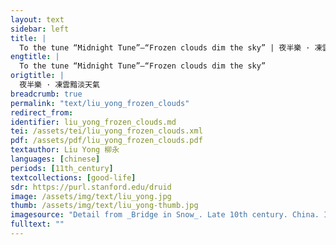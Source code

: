 ```yaml
---
layout: text
sidebar: left
title: |
  To the tune “Midnight Tune”—“Frozen clouds dim the sky” | 夜半樂 · 凍雲黯淡天氣
engtitle: |
  To the tune “Midnight Tune”—“Frozen clouds dim the sky”
origtitle: |
  夜半樂 · 凍雲黯淡天氣
breadcrumb: true
permalink: "text/liu_yong_frozen_clouds"
redirect_from: 
identifier: liu_yong_frozen_clouds.md
tei: /assets/tei/liu_yong_frozen_clouds.xml
pdf: /assets/pdf/liu_yong_frozen_clouds.pdf
textauthor: Liu Yong 柳永
languages: [chinese]
periods: [11th_century]
textcollections: [good-life]
sdr: https://purl.stanford.edu/druid 
image: /assets/img/text/liu_yong.jpg
thumb: /assets/img/text/liu_yong-thumb.jpg
imagesource: "Detail from _Bridge in Snow_. Late 10th century. China. Ink and color on silk. 9 3/4 x 10 1/4 in. (24.8 x 26.0 cm). The Metropolitan Museum of Art, New York. Object Number 13.100.116. https://www.metmuseum.org/art/collection/search/51399. [Public Domain]"
fulltext: ""
---
```

 
